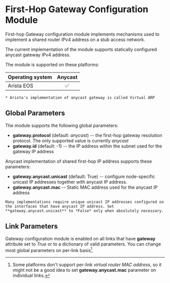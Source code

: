# First-Hop Gateway Configuration Module

First-hop Gateway configuration module implements mechanisms used to implement a shared router IPv4 address on a stub access network.

The current implementation of the module supports statically configured anycast gateway IPv4 address.

The module is supported on these platforms:

| Operating system      | Anycast |
| --------------------- | :-: |
| Arista EOS            | ✅  |

```{note}
* Arista's implementation of anycast gateway is called Virtual ARP
```

## Global Parameters

The module supports the following global parameters: 

* **gateway.protocol** (default: *anycast*) -- the first-hop gateway resolution protocol. The only supported value is currently *anycast*
* **gateway.id** (default: -1) -- the IP address within the subnet used for the gateway IP address

Anycast implementation of shared first-hop IP address supports these parameters:

* **gateway.anycast.unicast** (default: True) -- configure node-specific unicast IP addresses together with anycast IP address.
* **gateway.anycast.mac** -- Static MAC address used for the anycast IP address

```{tip}
Many implementations require unique unicast IP addresses configured on the interfaces that have anycast IP address. Set **‌gateway.anycast.unicast** to *‌False* only when absolutely necessary.
```

## Link Parameters

Gateway configuration module is enabled on all links that have **gateway** attribute set to *True* or to a dictionary of valid parameters. You can change most global parameters on per-link basis[^MAC].

[^MAC]: Some platforms don't support per-link *virtual router MAC address*, so it might not be a good idea to set **gateway.anycast.mac** parameter on individual links.
